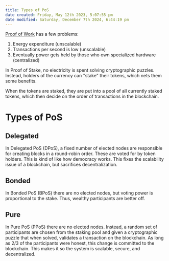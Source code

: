 ```yaml
---
title: Types of PoS
date created: Friday, May 12th 2023, 5:07:55 pm
date modified: Saturday, December 7th 2024, 6:44:19 pm
---
```


[Proof of Work](./proof-of-work.md) has a few problems:

1. Energy expenditure (unscalable)
2. Transactions per second is low (unscalable)
3. Eventually power gets held by those who own specialized hardware
   (centralized)

In Proof of Stake, no electricity is spent solving cryptographic
puzzles. Instead, holders of the currency can "stake" their tokens,
which nets them some benefits.

When the tokens are staked, they are put into a pool of all currently
staked tokens, which then decide on the order of transactions in the
blockchain.

# Types of PoS

## Delegated

In Delegated PoS (DPoS), a fixed number of elected nodes are responsible
for creating blocks in a round-robin order. These are voted for by token
holders.
This is kind of like how democracy works. This fixes the scalability
issue of a blockchain, but sacrifices decentralization.

## Bonded

In Bonded PoS (BPoS) there are no elected nodes, but voting power is
proportional to the stake. Thus, wealthy participants are better off.

## Pure

In Pure PoS (PPoS) there are no elected nodes. Instead, a random set of
participants are chosen from the staking pool and given a cryptographic
puzzle that when solved, validates a transaction on the blockchain.
As long as 2/3 of the participants were honest, this change is committed
to the blockchain. This makes it so the system is scalable, secure, and
decentralized.
